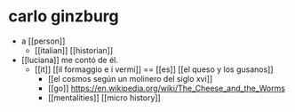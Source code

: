 # carlo ginzburg

- a [[person]]
  - [[italian]] [[historian]]
- [[luciana]] me contó de él.
  - [[it]] [[il formaggio e i vermi]] == [[es]] [[el queso y los gusanos]]
    - [[el cosmos según un molinero del siglo xvi]]
    - [[go]] https://en.wikipedia.org/wiki/The_Cheese_and_the_Worms
    - [[mentalities]] [[micro history]]


